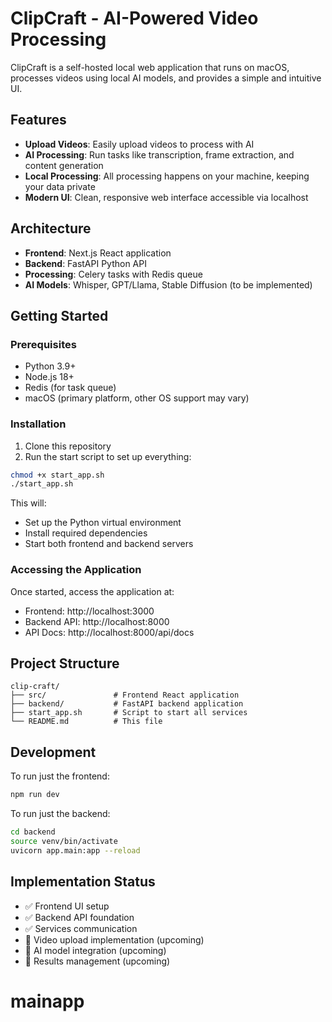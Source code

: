 # ClipCraft - AI-Powered Video Processing

ClipCraft is a self-hosted local web application that runs on macOS, processes videos using local AI models, and provides a simple and intuitive UI.

## Features

- **Upload Videos**: Easily upload videos to process with AI
- **AI Processing**: Run tasks like transcription, frame extraction, and content generation
- **Local Processing**: All processing happens on your machine, keeping your data private
- **Modern UI**: Clean, responsive web interface accessible via localhost

## Architecture

- **Frontend**: Next.js React application
- **Backend**: FastAPI Python API
- **Processing**: Celery tasks with Redis queue
- **AI Models**: Whisper, GPT/Llama, Stable Diffusion (to be implemented)

## Getting Started

### Prerequisites

- Python 3.9+
- Node.js 18+
- Redis (for task queue)
- macOS (primary platform, other OS support may vary)

### Installation

1. Clone this repository
2. Run the start script to set up everything:

```bash
chmod +x start_app.sh
./start_app.sh
```

This will:
- Set up the Python virtual environment
- Install required dependencies
- Start both frontend and backend servers

### Accessing the Application

Once started, access the application at:
- Frontend: http://localhost:3000
- Backend API: http://localhost:8000
- API Docs: http://localhost:8000/api/docs

## Project Structure

```
clip-craft/
├── src/               # Frontend React application
├── backend/           # FastAPI backend application
├── start_app.sh       # Script to start all services
└── README.md          # This file
```

## Development

To run just the frontend:

```bash
npm run dev
```

To run just the backend:

```bash
cd backend
source venv/bin/activate
uvicorn app.main:app --reload
```

## Implementation Status

- ✅ Frontend UI setup
- ✅ Backend API foundation
- ✅ Services communication
- 🔄 Video upload implementation (upcoming)
- 🔄 AI model integration (upcoming)
- 🔄 Results management (upcoming)
# mainapp
